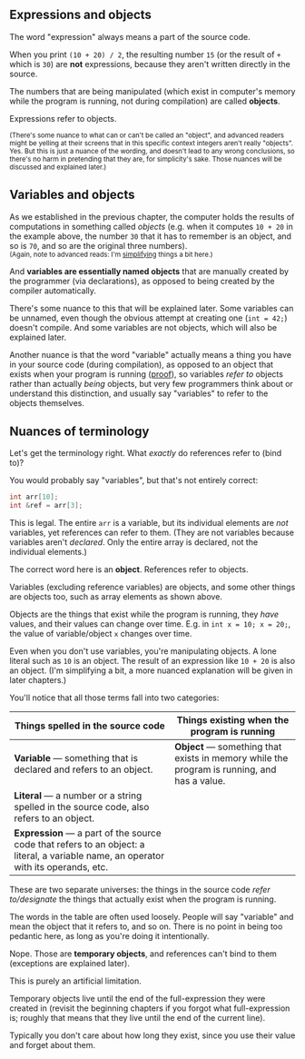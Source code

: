 ## Expressions and objects

The word "expression" always means a part of the source code.

When you print `(10 + 20) / 2`, the resulting number `15` (or the result of `+` which is `30`) are **not** expressions, because they aren't written directly in the source.

The numbers that are being manipulated (which exist in computer's memory while the program is running, not during compilation) are called **objects**.

Expressions refer to objects.

<sub>(There's some nuance to what can or can't be called an "object", and advanced readers might be yelling at their screens that in this specific context integers aren't really "objects". Yes. But this is just a nuance of the wording, and doesn't lead to any wrong conclusions, so there's no harm in pretending that they are, for simplicity's sake. Those nuances will be discussed and explained later.)</sub>




## Variables and objects

As we established in the previous chapter, the computer holds the results of computations in something called *objects* (e.g. when it computes `10 + 20` in the example above, the number `30` that it has to remember is an object, and so is `70`, and so are the original three numbers).<br/>
<sup>(Again, note to advanced reads: I'm [simplifying](./03_arithmetic.md#expressions-and-objects) things a bit here.)</sup>

And **variables are essentially named objects** that are manually created by the programmer (via declarations), as opposed to being created by the compiler automatically.

There's some nuance to this that will be explained later. Some variables can be unnamed, even though the obvious attempt at creating one (`int = 42;`) doesn't compile. And some variables are not objects, which will also be explained later.

Another nuance is that the word "variable" actually means a thing you have in your source code (during compilation), as opposed to an object that exists when your program is running ([proof](https://stackoverflow.com/q/79566041/2752075)), so variables *refer to* objects rather than actually *being* objects, but very few programmers think about or understand this distinction, and usually say "variables" to refer to the objects themselves.






## Nuances of terminology

Let's get the terminology right. What *exactly* do references refer to (bind to)?

You would probably say "variables", but that's not entirely correct:

```cpp
int arr[10];
int &ref = arr[3];
```
This is legal. The entire `arr` is a variable, but its individual elements are *not* variables, yet references can refer to them. (They are not variables because variables aren't *declared*. Only the entire array is declared, not the individual elements.)

The correct word here is an **object**. References refer to objects.

Variables (excluding reference variables) are objects, and some other things are objects too, such as array elements as shown above.

Objects are the things that exist while the program is running, they *have* values, and their values can change over time. E.g. in `int x = 10; x = 20;`, the value of variable/object `x` changes over time.

Even when you don't use variables, you're manipulating objects. A lone literal such as `10` is an object. The result of an expression like `10 + 20` is also an object. (I'm simplifying a bit, a more nuanced explanation will be given in later chapters.)

You'll notice that all those terms fall into two categories:

Things spelled in the source code | Things existing when the program is running
---|---
**Variable** — something that is declared and refers to an object.|**Object** — something that exists in memory while the program is running, and has a value.
**Literal** — a number or a string spelled in the source code, also refers to an object.|
**Expression** — a part of the source code that refers to an object: a literal, a variable name, an operator with its operands, etc.|

These are two separate universes: the things in the source code *refer to/designate* the things that actually exist when the program is running.

The words in the table are often used loosely. People will say "variable" and mean the object that it refers to, and so on. There is no point in being too pedantic here, as long as you're doing it intentionally.





Nope. Those are **temporary objects**, and references can't bind to them (exceptions are explained later).

This is purely an artificial limitation.

Temporary objects live until the end of the full-expression they were created in (revisit the beginning chapters if you forgot what full-expression is; roughly that means that they live until the end of the current line).

Typically you don't care about how long they exist, since you use their value and forget about them.
